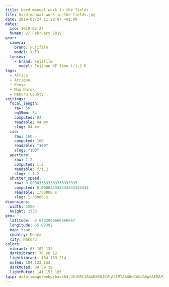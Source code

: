 ```yaml
---
title: Hard manual work in the fields
file: hard-manual-work-in-the-fields.jpg
date: 2019-02-27 11:29:07 +01:00
dates:
  iso: 2019-02-27
  human: 27 February 2019
gear:
  camera:
    brand: Fujifilm
    model: X-T3
  lenses:
    - brand: Fujifilm
      model: Fujinon XF 56mm f/1.2 R
tags:
  - Africa
  - Afrique
  - Kenya
  - Mau Narok
  - Nakuru County
settings:
  focal_length:
    raw: 56
    eq35mm: 84
    computed: 84
    readable: 84 mm
    slug: 84-mm
  iso:
    raw: 160
    computed: 160
    readable: "160"
    slug: "160"
  aperture:
    raw: 1.2
    computed: 1.2
    readable: ƒ/1.2
    slug: f-1-2
  shutter_speed:
    raw: 0.000033333333333333335
    computed: 0.000033333333333333335
    readable: 1/30000 s
    slug: 1-30000-s
dimensions:
  width: 3500
  height: 2333
geo:
  latitude: -0.6482066666666667
  longitude: 35.98392
  map: true
  country: Kenya
  city: Nakuru
colors:
  vibrant: 63 102 139
  darkVibrant: 76 68 12
  lightVibrant: 164 189 214
  muted: 104 123 152
  darkMuted: 84 59 39
  lightMuted: 141 153 185
lqip: data:image/webp;base64,UklGRtIAAABXRUJQVlA4IMYAAABwCACdASpkAEMAP3G4yV+7sKkup1v6q3AuCWUAznQdMAfqfG6ZuEElzWpgDHMu8UYfIfjwZjFCCeH79zh6/ZAcfWpy3wIqoOPMuiYAAP7c6uFRfXg9BclajchcwVytUfFRyR6Pg4XpWsIx64F0Z7WyPlFvHJk0mUECnXvG2RrUJIAruU3ZEqBxFweFMNBzrrl0yhxo+Xyqtl/O03jOxilnUr1wB93k0o7gdCEBuamZnz/XjEXIEt4wDZjywR+BXsbiAg8MAAA=
---
```



